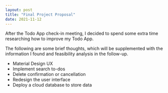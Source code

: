```yaml
---
layout: post
title: "Final Project Proposal"
date: 2021-11-12
---
```


After the Todo App check-in meeting, I decided to spend some extra time researching how to improve my Todo App.

The following are some brief thoughts, which will be supplemented with the information I found and feasibility analysis in the follow-up.

- Material Design UX
- Implement search to-dos
- Delete confirmation or cancellation
- Redesign the user interface
- Deploy a cloud database to store data
